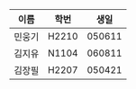 | 이름   | 학번  | 생일   |
| ------ | ----- | ------ |
| 민웅기 | H2210 | 050611 |
| 김지유 | N1104 | 060811 |
| 김장필 | H2207 | 050421 |